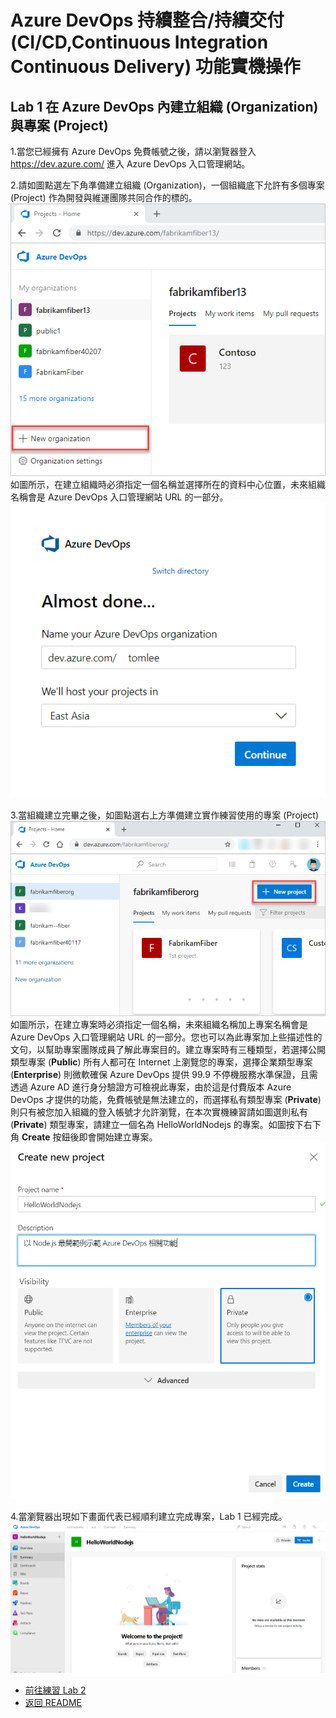 # Azure DevOps 持續整合/持續交付 (CI/CD,Continuous Integration Continuous Delivery) 功能實機操作


## Lab 1 在 Azure DevOps 內建立組織 (Organization) 與專案 (Project)
1.當您已經擁有 Azure DevOps 免費帳號之後，請以瀏覽器登入 https://dev.azure.com/ 進入 Azure DevOps 入口管理網站。

2.請如圖點選左下角準備建立組織 (Organization)，一個組織底下允許有多個專案 (Project) 作為開發與維運團隊共同合作的標的。
![建立組織](images/create-org1.png)
如圖所示，在建立組織時必須指定一個名稱並選擇所在的資料中心位置，未來組織名稱會是 Azure DevOps 入口管理網站 URL 的一部分。
![建立組織](images/create-org2.png)

3.當組織建立完畢之後，如圖點選右上方準備建立實作練習使用的專案 (Project) 
![建立專案](images/create-project1.png)
如圖所示，在建立專案時必須指定一個名稱，未來組織名稱加上專案名稱會是 Azure DevOps 入口管理網站 URL 的一部分。您也可以為此專案加上些描述性的文句，以幫助專案團隊成員了解此專案目的。建立專案時有三種類型，若選擇公開類型專案 (**Public**) 所有人都可在 Internet 上瀏覽您的專案，選擇企業類型專案 (**Enterprise**) 則微軟確保 Azure DevOps 提供 99.9 不停機服務水準保證，且需透過 Azure AD 進行身分驗證方可檢視此專案，由於這是付費版本 Azure DevOps 才提供的功能，免費帳號是無法建立的，而選擇私有類型專案 (**Private**) 則只有被您加入組織的登入帳號才允許瀏覽，在本次實機練習請如圖選則私有 (**Private**) 類型專案，請建立一個名為 HelloWorldNodejs 的專案。如圖按下右下角 **Create** 按鈕後即會開始建立專案。
![建立專案](images/create-project2.png)

4.當瀏覽器出現如下畫面代表已經順利建立完成專案，Lab 1 已經完成。
![建立專案](images/create-project3.png)

* [前往練習 Lab 2](Labs-02.md)
* [返回 README](README.md)